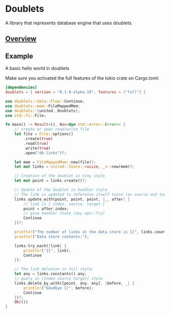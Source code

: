 # Doublets
A library that represents database engine that uses doublets.

## [Overview](https://github.com/linksplatform)

## Example

A basic hello world in doublets

Make sure you activated the full features of the tokio crate on Cargo.toml:

```toml
[dependencies]
doublets = { version = "0.1.0-alpha.19", features = ["full"] }
```

```rust
use doublets::data::Flow::Continue;
use doublets::mem::FileMappedMem;
use doublets::{united, Doublets};
use std::fs::File;

fn main() -> Result<(), Box<dyn std::error::Error>> {
    // create or open read/write file
    let file = File::options()
        .create(true)
        .read(true)
        .write(true)
        .open("db.links")?;

    let mem = FileMappedMem::new(file)?;
    let mut links = united::Store::<usize, _>::new(mem)?;

    // Creation of the doublet in tiny style
    let mut point = links.create()?;

    // Update of the doublet in handler style
    // The link is updated to reference itself twice (as source and target):
    links.update_with(point, point, point, |_, after| {
        // link is { index, source, target }
        point = after.index;
        // give handler state (any ops::Try)
        Continue
    })?;

    println!("The number of links in the data store is {}", links.count());
    println!("Data store contents:");

    links.try_each(|link| {
        println!("{}", link);
        Continue
    });

    // The link deletion in full style:
    let any = links.constants().any;
    // query in [index source target] style
    links.delete_by_with([point, any, any], |before, _| {
        println!("Goodbye {}", before);
        Continue
    })?;
    Ok(())
}
```
